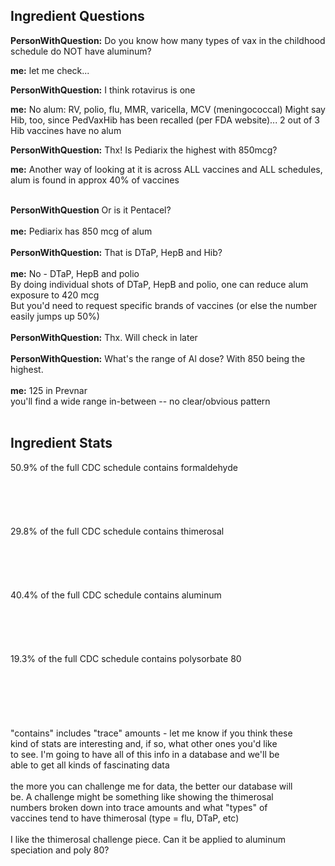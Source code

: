 ## Ingredient Questions ##

**PersonWithQuestion:**  Do you know how many types of vax in the childhood schedule do NOT have aluminum?

**me:**  let me check...

**PersonWithQuestion:**  I think rotavirus is one

**me:**  No alum: RV, polio, flu, MMR, varicella, MCV (meningococcal)
Might say Hib, too, since PedVaxHib has been recalled (per FDA website)...  2 out of 3 Hib vaccines have no alum

**PersonWithQuestion:**  Thx!  Is Pediarix the highest with 850mcg?

**me:**  Another way of looking at it is across ALL vaccines and ALL schedules, alum is found in approx 40% of vaccines<br><br>

<b>PersonWithQuestion</b>  Or is it Pentacel?<br>
<br>
<b>me:</b>  Pediarix has 850 mcg of alum<br>
<br>
<b>PersonWithQuestion:</b>  That is DTaP, HepB and Hib?<br>
<br>
<b>me:</b>  No - DTaP, HepB and polio<br>
By doing individual shots of DTaP, HepB and polio, one can reduce alum exposure to 420 mcg<br>
But you'd need to request specific brands of vaccines (or else the number easily jumps up 50%)<br>
<br>
<b>PersonWithQuestion:</b>  Thx.  Will check in later<br>
<br>
<b>PersonWithQuestion:</b>  What's the range of Al dose?  With 850 being the highest.<br>
<br>
<b>me:</b>  125 in Prevnar<br>
you'll find a wide range in-between -- no clear/obvious pattern<br>
<br>
<h2>Ingredient Stats</h2>

50.9% of the full CDC schedule contains formaldehyde<br>
<br>
<BR><br>
<br>
<br>
29.8% of the full CDC schedule contains thimerosal<br>
<br>
<BR><br>
<br>
<br>
40.4% of the full CDC schedule contains aluminum<br>
<br>
<BR><br>
<br>
<br>
19.3% of the full CDC schedule contains polysorbate 80<br>
<br>
<BR><br>
<br>
<br>
<br>
"contains" includes "trace" amounts - let me know if you think these<br>
kind of stats are interesting and, if so, what other ones you'd like<br>
to see.  I'm going to have all of this info in a database and we'll be<br>
able to get all kinds of fascinating data<br>
<br>
the more you can challenge me for data, the better our database will<br>
be.   A challenge might be something like showing the thimerosal<br>
numbers broken down into trace amounts and what "types" of<br>
vaccines tend to have thimerosal (type = flu, DTaP, etc)<br>
<br>
I like the thimerosal challenge piece.  Can it be applied to aluminum speciation and poly 80?